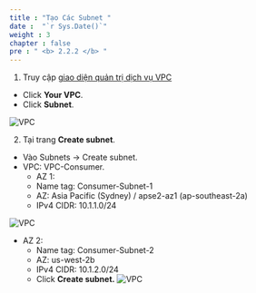 ```yaml
---
title : "Tạo Các Subnet "
date :  "`r Sys.Date()`" 
weight : 3 
chapter : false
pre : " <b> 2.2.2 </b> "
---
```




1. Truy cập [giao diện quản trị dịch vụ VPC](https://console.aws.amazon.com/vpc/home)
  + Click **Your VPC**.
  + Click **Subnet**.

![VPC](/images/3.connect/24-vpcsubnet-1.png)

2. Tại trang **Create subnet**.
  + Vào Subnets → Create subnet.
  + VPC: VPC-Consumer.
     + AZ 1:
     + Name tag: Consumer-Subnet-1
     + AZ: Asia Pacific (Sydney) / apse2-az1 (ap-southeast-2a)
     + IPv4 CIDR: 10.1.1.0/24
  
![VPC](/images/3.connect/25-vpcsubnet-2.png)


 + AZ 2:
     + Name tag: Consumer-Subnet-2
     + AZ: us-west-2b
     + IPv4 CIDR: 10.1.2.0/24
     + Click **Create subnet.**
![VPC](/images/3.connect/26-vpcsubnet-3.png)